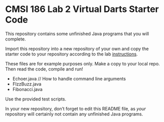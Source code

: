 # CMSI 186 Lab 2 Virtual Darts Starter Code

This repository contains some unfinished Java programs that you will complete.

Import this repository into a new repository of your own and copy the starter code to your repository according to the lab [instructions](http://volosin.lmu.build/alissa-volosin/cmsi-186-programming-lab/cmsi-186-assignments/assignment-02/). 

These files are for example purposes only. Make a copy to your local repo. Then read the code, compile and run!
* Echoer.java // How to handle command line arguments
* FIzzBuzz.java
* Fibonacci.java


Use the provided test scripts.

In your new repository, don’t forget to edit this README file, as _your_ repository will certainly not contain any unfinished Java programs.
